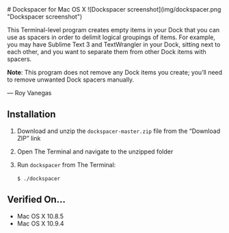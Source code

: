 <meta charset="utf-8">
# Dockspacer for Mac OS X
![Dockspacer screenshot](img/dockspacer.png "Dockspacer screenshot")

This Terminal-level program creates empty items in your Dock that you can use as spacers in order to delimit logical groupings of items. For example, you may have Sublime Text 3 and TextWrangler in your Dock, sitting next to each other, and you want to separate them from other Dock items with spacers.

**Note**: This program does not remove any Dock items you create; you’ll need to remove unwanted Dock spacers manually.

— Roy Vanegas

## Installation
1. Download and unzip the `dockspacer-master.zip` file from the “Download ZIP” link
2. Open The Terminal and navigate to the unzipped folder
3. Run `dockspacer` from The Terminal:

     `$ ./dockspacer`

## Verified On...
* Mac OS X 10.8.5
* Mac OS X 10.9.4
